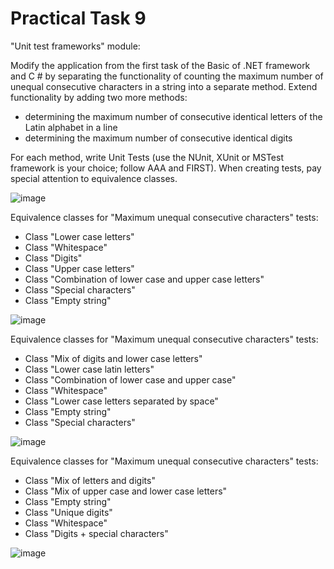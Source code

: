 # Practical Task 9
"Unit test frameworks" module:

Modify the application from the first task of the Basic of .NET framework and C # by separating the functionality of counting the maximum number of unequal consecutive characters in a string into a separate method. Extend functionality by adding two more methods:
- determining the maximum number of consecutive identical letters of the Latin alphabet in a line
- determining the maximum number of consecutive identical digits

For each method, write Unit Tests (use the NUnit, XUnit or MSTest framework is your choice; follow AAA and FIRST). When creating tests, pay special attention to equivalence classes.

![image](https://user-images.githubusercontent.com/50228202/212548533-87086726-3d51-43e7-b8ec-8b92cf1bc1b5.png)

Equivalence classes for "Maximum unequal consecutive characters" tests:
- Class "Lower case letters"
- Class "Whitespace"
- Class "Digits"
- Class "Upper case letters"
- Class "Combination of lower case and upper case letters"
- Class "Special characters"
- Class "Empty string"

![image](https://user-images.githubusercontent.com/50228202/212548805-f0c40123-65e7-4e97-90b1-e2c1f428c261.png)

Equivalence classes for "Maximum unequal consecutive characters" tests:
- Class "Mix of digits and lower case letters"
- Class "Lower case latin letters"
- Class "Combination of lower case and upper case"
- Class "Whitespace"
- Class "Lower case letters separated by space"
- Class "Empty string"
- Class "Special characters"

![image](https://user-images.githubusercontent.com/50228202/212548560-2cd98201-1ca6-4ef4-aeac-203b22cf6527.png)

Equivalence classes for "Maximum unequal consecutive characters" tests:
- Class "Mix of letters and digits"
- Class "Mix of upper case and lower case letters"
- Class "Empty string"
- Class "Unique digits"
- Class "Whitespace"
- Class "Digits + special characters"

![image](https://user-images.githubusercontent.com/50228202/212547577-0ec9d0c9-d653-4453-992f-497d78aa844f.png)
